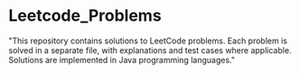 # Leetcode_Problems
"This repository contains solutions to LeetCode problems. Each problem is solved in a separate file, with explanations and test cases where applicable. Solutions are implemented in Java programming languages."
